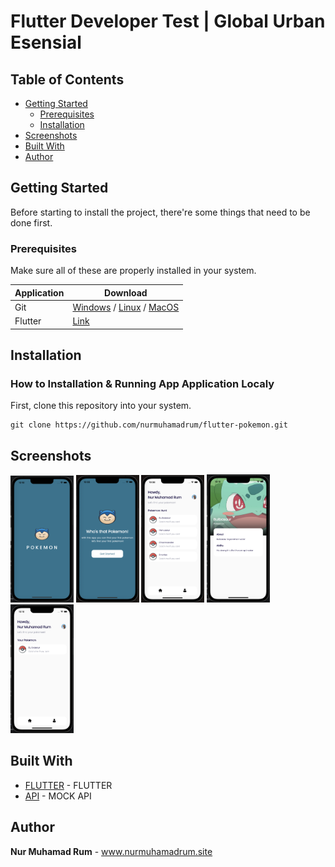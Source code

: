 # Flutter Developer Test | Global Urban Esensial

## Table of Contents

- [Getting Started](#getting-started)
  - [Prerequisites](#prerequisites)
  - [Installation](#installation)
- [Screenshots](#screenshots)
- [Built With](#built-with)
- [Author](#author)

## Getting Started

Before starting to install the project, there're some things that need to be done first.

### Prerequisites

Make sure all of these are properly installed in your system.

| Application  | Download                                                                            |
| ------------ | ----------------------------------------------------------------------------------- |
| Git          | [Windows](https://gitforwindows.org/) / [Linux](https://git-scm.com/download/linux) / [MacOS](https://git-scm.com/download/mac) |
| Flutter | [Link](https://docs.flutter.dev/get-started/install)                |

## Installation
### How to Installation & Running App Application Localy

First, clone this repository into your system.

```
git clone https://github.com/nurmuhamadrum/flutter-pokemon.git
```

## Screenshots

<div style={{ display: 'flex' }}>
    <img src="docs/screenshots/screenshot-1.png" width="20%" style={{ marginRight: '10px' }}/>
    <img src="docs/screenshots/screenshot-2.png" width="20%" style={{ marginRight: '10px' }}/>
    <img src="docs/screenshots/screenshot-3.png" width="20%" style={{ marginRight: '10px' }}/>
    <img src="docs/screenshots/screenshot-4.png" width="20%" style={{ marginRight: '10px' }}/>
    <img src="docs/screenshots/screenshot-5.png" width="20%" style={{ marginRight: '10px' }}/>
</div>

## Built With

- [FLUTTER](https://docs.flutter.dev/) - FLUTTER
- [API](https://pokeapi.co/) - MOCK API

## Author

**Nur Muhamad Rum** - www.nurmuhamadrum.site
